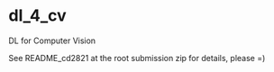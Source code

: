 # dl_4_cv
DL for Computer Vision

See README_cd2821 at the root submission zip for details, please =)